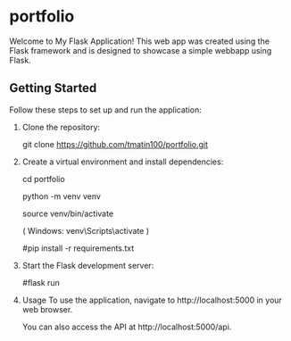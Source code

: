# portfolio

Welcome to My Flask Application! This web app was created using the Flask framework and is designed to showcase a simple webbapp using Flask.
## Getting Started

Follow these steps to set up and run the application:

1. Clone the repository:
   
   git clone https://github.com/tmatin100/portfolio.git

2. Create a virtual environment and install dependencies:
   
      cd portfolio

      python -m venv venv

      source venv/bin/activate 

     ( Windows: venv\Scripts\activate )
  
     #pip install -r requirements.txt

4. Start the Flask development server:
   
   #flask run

5. Usage
     To use the application, navigate to http://localhost:5000 in your web browser.

     You can also access the API at http://localhost:5000/api.
